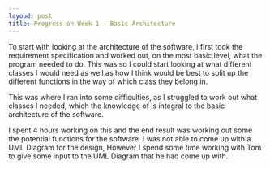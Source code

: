 ```yaml
---
layoud: post
title: Progress on Week 1 - Basic Architecture
---
```


To start with looking at the architecture of the software, I first took the requirement specification and worked out,
on the most basic level, what the program needed to do. This was so I could start looking at what different classes I
would need as well as how I think would be best to split up the different functions in the way of which class they belong
in.

This was where I ran into some difficulties, as I struggled to work out what classes I needed, which the knowledge of is integral to the
basic architecture of the software.

I spent 4 hours working on this and the end result was working out some the potential functions for the software. I was not able to come up with a UML Diagram for the design, However I spend some time working with Tom to give some input to the UML Diagram that he had come up with.
